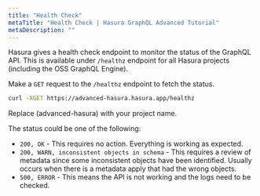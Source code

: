 ```yaml
---
title: "Health Check"
metaTitle: "Health Check | Hasura GraphQL Advanced Tutorial"
metaDescription: ""
---
```


Hasura gives a health check endpoint to monitor the status of the GraphQL API. This is available under `/healthz` endpoint for all Hasura projects (including the OSS GraphQL Engine).

Make a `GET` request to the `/healthz` endpoint to fetch the status.

```bash
curl -XGET https://advanced-hasura.hasura.app/healthz 
```

Replace (advanced-hasura) with your project name.

The status could be one of the following:

- `200, OK` - This requires no action. Everything is working as expected.
- `200, WARN, inconsistent objects in schema` - This requires a review of metadata since some inconsistent objects have been identified. Usually occurs when there is a metadata apply that had the wrong objects.
- `500, ERROR` - This means the API is not working and the logs need to be checked.
